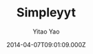 ---
title: Simpleyyt
github: https://github.com/Simpleyyt/jekyll-simpleyyt
demo: https://simpleyyt.github.io/jekyll-simpleyyt
author: Yitao Yao
ssg:
  - Jekyll
cms:
  - No Cms
date: 2014-04-07T09:01:09.000Z
description: Jekyll theme
stale: true
---